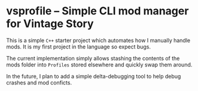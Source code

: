 # vsprofile – Simple CLI mod manager for Vintage Story
This is a simple `C++` starter project which automates how I manually handle mods.
It is my first project in the language so expect bugs.

The current implementation simply allows stashing the contents of the mods
folder into `Profiles` stored elsewhere and quickly swap them around. 

In the future, I plan to add a simple delta-debugging tool to help debug crashes
and mod conficts.
